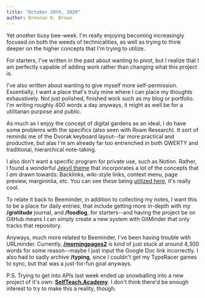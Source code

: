 ```yaml
---
title: "October 20th, 2020"
author: Brennan K. Brown
---
```


Yet _another_ busy bee-week. I'm really enjoying becoming increasingly focused on both the weeds of technicalities, as well as trying to think deeper on the higher concepts that I'm trying to utilize.

For starters, I've written in the past about wanting to pivot, but I realize that I am perfectly capable of adding work rather than changing what this project is.

I've also written about wanting to give myself more self-permission. Essentially, I want a place that's truly mine where I can place my thoughts exhaustively. Not just polished, finished work such as my blog or portfolio. I'm writing roughly 400 words a day anyways, it might as well be for a utilitarian purpose and public.

As much as I enjoy the concept of digital gardens as an ideal, I do have some problems with the specifics (also seen with Roam Research). It sort of reminds me of the Dvorak keyboard layout--far more practical and productive, but alas I'm am already far too entrenched in both QWERTY and traditional, hierarchical note-taking.

I also don't want a specific program for private use, such as Notion. Rather, I found a wonderful [Jekyll theme](https://github.com/raghuveerdotnet/simply-jekyll) that incorporates a lot of the concepts that I _am_ drawn towards: Backlinks, wiki-style links, context menu, page preview, margininlia, etc. You can see these being [utilized here](https://simply-jekyll.netlify.app/posts/exploring-the-features-of-simply-jekyll), it's really cool.

To relate it back to Beeminder, in addition to collecting my notes, I want this to be a place for daily entries, that include getting more in-depth with my **/gratitude** journal, and **/foodlog**, for starters--and having the project be on GitHub means I can simply create a new system with GitMinder that only tracks that repository.

Anyways, much more related to Beeminder, I've been having trouble with URLminder. Currently, [**/morningpages2**](https://beeminder.com/brennanbrown/mornning-pages2) is kind of just stuck at around 4,300 words for some reason--maybe I just input the Google Doc link incorrectly. I also had to sadly archive **/typing**, since I couldn't get my TypeRacer games to sync, but that was a just-for-fun goal anyways.

P.S. Trying to get into APIs last week ended up snowballing into a new project of it's own: [**SelfTeach.Academy**](https://selfteach.academy/). I don't think there'd be enough interest to try to make this a reality, though.
